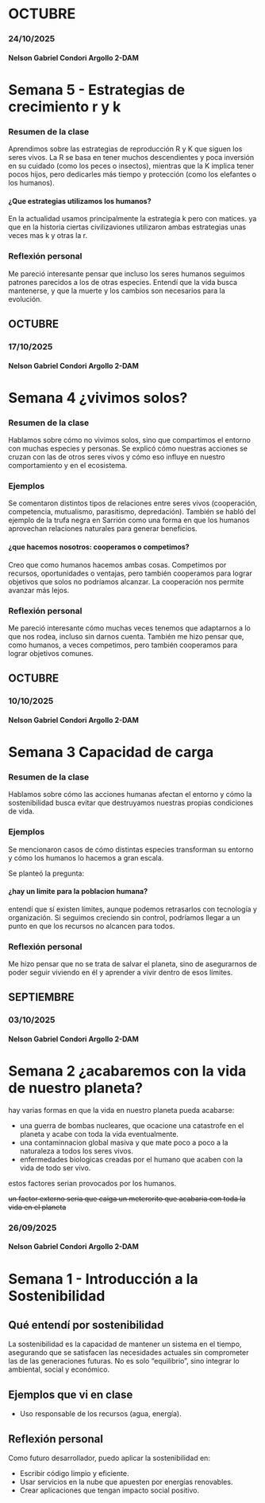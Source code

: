 # OCTUBRE

### 24/10/2025
#### Nelson Gabriel Condori Argollo 2-DAM
# Semana 5 - Estrategias de crecimiento r y k



### Resumen de la clase
Aprendimos sobre las estrategias de reproducción R y K que siguen los seres vivos. La R se basa en tener muchos descendientes y poca inversión en su cuidado (como los peces o insectos), mientras que la K implica tener pocos hijos, pero dedicarles más tiempo y protección (como los elefantes o los humanos).


#### ¿Que estrategias utilizamos los humanos?
 En la actualidad usamos principalmente la estrategia k pero con matices.
 ya que en la historia ciertas civilizaviones utilizaron ambas estrategias unas veces mas k y otras la r.

### Reflexión personal
Me pareció interesante pensar que incluso los seres humanos seguimos patrones parecidos a los de otras especies. Entendí que la vida busca mantenerse, y que la muerte y los cambios son necesarios para la evolución.




## OCTUBRE

### 17/10/2025
#### Nelson Gabriel Condori Argollo 2-DAM
# Semana 4 ¿vivimos solos?

### Resumen de la clase
Hablamos sobre cómo no vivimos solos, sino que compartimos el entorno con muchas especies y personas. Se explicó cómo nuestras acciones se cruzan con las de otros seres vivos y cómo eso influye en nuestro comportamiento y en el ecosistema.

### Ejemplos

Se comentaron distintos tipos de relaciones entre seres vivos (cooperación, competencia, mutualismo, parasitismo, depredación). También se habló del ejemplo de la trufa negra en Sarrión como una forma en que los humanos aprovechan relaciones naturales para generar beneficios.

#### ¿que hacemos nosotros: cooperamos o competimos?
Creo que como humanos hacemos ambas cosas. Competimos por recursos, oportunidades o ventajas, pero también cooperamos para lograr objetivos que solos no podríamos alcanzar. La cooperación nos permite avanzar más lejos.

### Reflexión personal
Me pareció interesante cómo muchas veces tenemos que adaptarnos a lo que nos rodea, incluso sin darnos cuenta. También me hizo pensar que, como humanos, a veces competimos, pero también cooperamos para lograr objetivos comunes.




## OCTUBRE

### 10/10/2025
#### Nelson Gabriel Condori Argollo 2-DAM
# Semana 3 Capacidad de carga

### Resumen de la clase
Hablamos sobre cómo las acciones humanas afectan el entorno y cómo la sostenibilidad busca evitar que destruyamos nuestras propias condiciones de vida.

### Ejemplos
Se mencionaron casos de cómo distintas especies transforman su entorno y cómo los humanos lo hacemos a gran escala.

Se planteó la pregunta:
#### ¿hay un limite para la poblacion humana?
entendí que sí existen límites, aunque podemos retrasarlos con tecnología y organización.
Si seguimos creciendo sin control, podríamos llegar a un punto en que los recursos no alcancen para todos.


### Reflexión personal
Me hizo pensar que no se trata de salvar el planeta, sino de asegurarnos de poder seguir viviendo en él y aprender a vivir dentro de esos límites.



## SEPTIEMBRE

### 03/10/2025
#### Nelson Gabriel Condori Argollo 2-DAM
# Semana 2 ¿acabaremos con la vida de nuestro planeta?

hay varias formas en que la vida en nuestro planeta pueda acabarse:
- una guerra de bombas nucleares, que ocacione una catastrofe en el planeta y acabe con toda la vida eventualmente.
- una contaminnacion global masiva y que mate poco a poco a la naturaleza a todos los seres vivos.
- enfermedades biologicas creadas por el humano que acaben con la vida de todo ser vivo.

estos factores serian provocados por los humanos.

~~un factor externo seria que caiga un meterorito que acabaria con toda la vida en el planeta~~


### 26/09/2025

#### Nelson Gabriel Condori Argollo 2-DAM
# Semana 1 - Introducción a la Sostenibilidad

## Qué entendí por sostenibilidad
La sostenibilidad es la capacidad de mantener un sistema en el tiempo, asegurando que se satisfacen las necesidades actuales sin comprometer las de las generaciones futuras. No es solo “equilibrio”, sino integrar lo ambiental, social y económico.

## Ejemplos que vi en clase
- Uso responsable de los recursos (agua, energía).


## Reflexión personal
Como futuro desarrollador, puedo aplicar la sostenibilidad en:
- Escribir código limpio y eficiente.
- Usar servicios en la nube que apuesten por energías renovables.
- Crear aplicaciones que tengan impacto social positivo.

